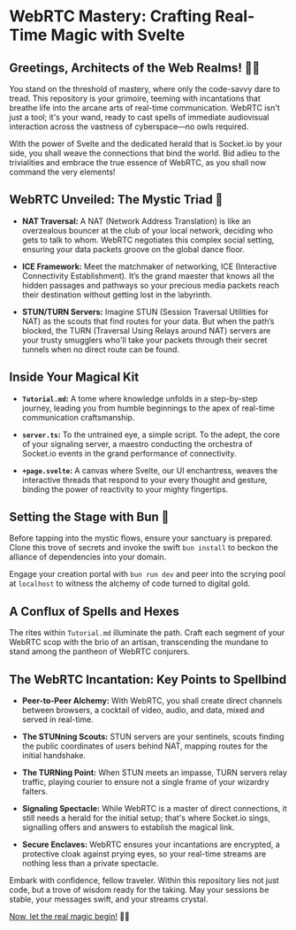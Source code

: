 # WebRTC Mastery: Crafting Real-Time Magic with Svelte

## Greetings, Architects of the Web Realms! 🧙‍♂️

You stand on the threshold of mastery, where only the code-savvy dare to tread. This repository is your grimoire, teeming with incantations that breathe life into the arcane arts of real-time communication. WebRTC isn't just a tool; it's your wand, ready to cast spells of immediate audiovisual interaction across the vastness of cyberspace—no owls required.

With the power of Svelte and the dedicated herald that is Socket.io by your side, you shall weave the connections that bind the world. Bid adieu to the trivialities and embrace the true essence of WebRTC, as you shall now command the very elements!

## WebRTC Unveiled: The Mystic Triad 📡

- **NAT Traversal:** A NAT (Network Address Translation) is like an overzealous bouncer at the club of your local network, deciding who gets to talk to whom. WebRTC negotiates this complex social setting, ensuring your data packets groove on the global dance floor.
  
- **ICE Framework:** Meet the matchmaker of networking, ICE (Interactive Connectivity Establishment). It’s the grand maester that knows all the hidden passages and pathways so your precious media packets reach their destination without getting lost in the labyrinth.

- **STUN/TURN Servers:** Imagine STUN (Session Traversal Utilities for NAT) as the scouts that find routes for your data. But when the path’s blocked, the TURN (Traversal Using Relays around NAT) servers are your trusty smugglers who'll take your packets through their secret tunnels when no direct route can be found.

## Inside Your Magical Kit

- **`Tutorial.md`:** A tome where knowledge unfolds in a step-by-step journey, leading you from humble beginnings to the apex of real-time communication craftsmanship.

- **`server.ts`:** To the untrained eye, a simple script. To the adept, the core of your signaling server, a maestro conducting the orchestra of Socket.io events in the grand performance of connectivity.

- **`+page.svelte`:** A canvas where Svelte, our UI enchantress, weaves the interactive threads that respond to your every thought and gesture, binding the power of reactivity to your mighty fingertips.

## Setting the Stage with Bun 🐰

Before tapping into the mystic flows, ensure your sanctuary is prepared. Clone this trove of secrets and invoke the swift `bun install` to beckon the alliance of dependencies into your domain.

Engage your creation portal with `bun run dev` and peer into the scrying pool at `localhost` to witness the alchemy of code turned to digital gold.

## A Conflux of Spells and Hexes

The rites within `Tutorial.md` illuminate the path. Craft each segment of your WebRTC scop with the brio of an artisan, transcending the mundane to stand among the pantheon of WebRTC conjurers.

## The WebRTC Incantation: Key Points to Spellbind

- **Peer-to-Peer Alchemy:** With WebRTC, you shall create direct channels between browsers, a cocktail of video, audio, and data, mixed and served in real-time.

- **The STUNning Scouts:** STUN servers are your sentinels, scouts finding the public coordinates of users behind NAT, mapping routes for the initial handshake.

- **The TURNing Point:** When STUN meets an impasse, TURN servers relay traffic, playing courier to ensure not a single frame of your wizardry falters.

- **Signaling Spectacle:** While WebRTC is a master of direct connections, it still needs a herald for the initial setup; that's where Socket.io sings, signalling offers and answers to establish the magical link.

- **Secure Enclaves:** WebRTC ensures your incantations are encrypted, a protective cloak against prying eyes, so your real-time streams are nothing less than a private spectacle.

Embark with confidence, fellow traveler. Within this repository lies not just code, but a trove of wisdom ready for the taking. May your sessions be stable, your messages swift, and your streams crystal.

[Now, let the real magic begin!](./Tutorial.md) 🌌✨
